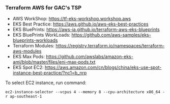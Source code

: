 ### Terraform AWS for GAC's TSP

- AWS WorkShop: https://tf-eks-workshop.workshop.aws
- EKS Best Practice: https://aws.github.io/aws-eks-best-practices
- EKS BluePrints: https://aws-ia.github.io/terraform-aws-eks-blueprints
- EKS BluePrints WorkLoads: https://github.com/aws-samples/eks-blueprints-workloads
- Terraform Modules: https://registry.terraform.io/namespaces/terraform-aws-modules
- EKS Max Pods: https://github.com/awslabs/amazon-eks-ami/blob/master/files/eni-max-pods.txt
- EKS Spot EC2: https://aws.amazon.com/cn/blogs/china/eks-use-spot-instance-best-practice/?nc1=b_nrp

To select EC2 instance, run command:
```
ec2-instance-selector --vcpus 4 --memory 8 --cpu-architecture x86_64 -r ap-southeast-1
```

